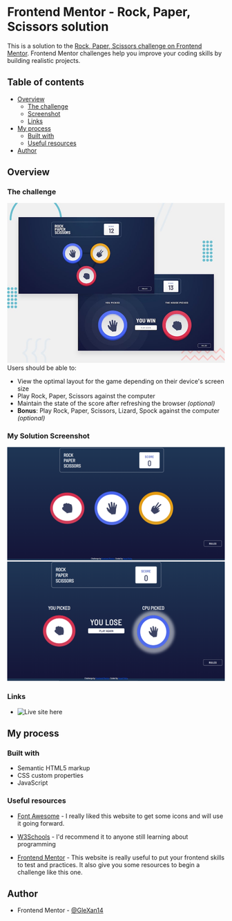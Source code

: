 # Frontend Mentor - Rock, Paper, Scissors solution

This is a solution to the [Rock, Paper, Scissors challenge on Frontend Mentor](https://www.frontendmentor.io/challenges/rock-paper-scissors-game-pTgwgvgH). Frontend Mentor challenges help you improve your coding skills by building realistic projects. 

## Table of contents

- [Overview](#overview)
  - [The challenge](#the-challenge)
  - [Screenshot](#screenshot)
  - [Links](#links)
- [My process](#my-process)
  - [Built with](#built-with)
  - [Useful resources](#useful-resources)
- [Author](#author)


## Overview

### The challenge

![Design preview for the Rock, Paper, Scissors coding challenge](./design/desktop-preview.jpg)
Users should be able to:

- View the optimal layout for the game depending on their device's screen size
- Play Rock, Paper, Scissors against the computer
- Maintain the state of the score after refreshing the browser _(optional)_
- **Bonus**: Play Rock, Paper, Scissors, Lizard, Spock against the computer _(optional)_

### My Solution Screenshot

![Design preview for the Rock, Paper, Scissors coding solution](./design/mine/home.png)
![Design preview for the Rock, Paper, Scissors coding solution](./design/mine/result.png)

### Links

- ![Live site here](https://glexan14.github.io/rock-paper-scissors-web/)

## My process

### Built with

- Semantic HTML5 markup
- CSS custom properties
- JavaScript



### Useful resources

- [Font Awesome](https://fontawesome.com/) - I really liked this website to get some icons and will use it going forward.
- [W3Schools](https://www.w3schools.com/) - I'd recommend it to anyone still learning about programming

- [Frontend Mentor](https://www.frontendmentor.io/challenges) - This website is really useful to put your frontend skills to test and practices. It also give you some resources to begin a challenge like this one.


## Author

- Frontend Mentor - [@GleXan14](https://www.frontendmentor.io/profile/GleXan14)

